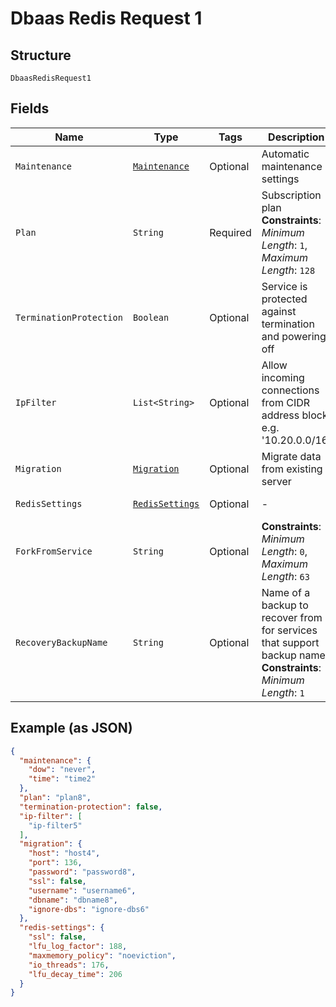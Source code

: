 
# Dbaas Redis Request 1

## Structure

`DbaasRedisRequest1`

## Fields

| Name | Type | Tags | Description | Getter | Setter |
|  --- | --- | --- | --- | --- | --- |
| `Maintenance` | [`Maintenance`](../../doc/models/maintenance.md) | Optional | Automatic maintenance settings | Maintenance getMaintenance() | setMaintenance(Maintenance maintenance) |
| `Plan` | `String` | Required | Subscription plan<br>**Constraints**: *Minimum Length*: `1`, *Maximum Length*: `128` | String getPlan() | setPlan(String plan) |
| `TerminationProtection` | `Boolean` | Optional | Service is protected against termination and powering off | Boolean getTerminationProtection() | setTerminationProtection(Boolean terminationProtection) |
| `IpFilter` | `List<String>` | Optional | Allow incoming connections from CIDR address block, e.g. '10.20.0.0/16' | List<String> getIpFilter() | setIpFilter(List<String> ipFilter) |
| `Migration` | [`Migration`](../../doc/models/migration.md) | Optional | Migrate data from existing server | Migration getMigration() | setMigration(Migration migration) |
| `RedisSettings` | [`RedisSettings`](../../doc/models/redis-settings.md) | Optional | - | RedisSettings getRedisSettings() | setRedisSettings(RedisSettings redisSettings) |
| `ForkFromService` | `String` | Optional | **Constraints**: *Minimum Length*: `0`, *Maximum Length*: `63` | String getForkFromService() | setForkFromService(String forkFromService) |
| `RecoveryBackupName` | `String` | Optional | Name of a backup to recover from for services that support backup names<br>**Constraints**: *Minimum Length*: `1` | String getRecoveryBackupName() | setRecoveryBackupName(String recoveryBackupName) |

## Example (as JSON)

```json
{
  "maintenance": {
    "dow": "never",
    "time": "time2"
  },
  "plan": "plan8",
  "termination-protection": false,
  "ip-filter": [
    "ip-filter5"
  ],
  "migration": {
    "host": "host4",
    "port": 136,
    "password": "password8",
    "ssl": false,
    "username": "username6",
    "dbname": "dbname8",
    "ignore-dbs": "ignore-dbs6"
  },
  "redis-settings": {
    "ssl": false,
    "lfu_log_factor": 188,
    "maxmemory_policy": "noeviction",
    "io_threads": 176,
    "lfu_decay_time": 206
  }
}
```

